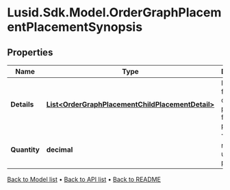 # Lusid.Sdk.Model.OrderGraphPlacementPlacementSynopsis

## Properties

Name | Type | Description | Notes
------------ | ------------- | ------------- | -------------
**Details** | [**List&lt;OrderGraphPlacementChildPlacementDetail&gt;**](OrderGraphPlacementChildPlacementDetail.md) | Identifiers for each child placement for this placement. | 
**Quantity** | **decimal** | Total number of units placed. | 

[Back to Model list](../README.md#documentation-for-models) &#8226; [Back to API list](../README.md#documentation-for-api-endpoints) &#8226; [Back to README](../README.md)

